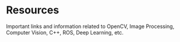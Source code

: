 # Resources
Important links and information related to OpenCV, Image Processing, Computer Vision, C++, ROS, Deep Learning, etc.
